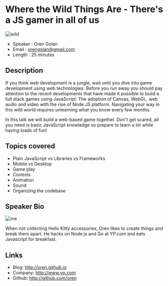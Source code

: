 # Where the Wild Things Are  - There's a JS gamer in all of us

![wild](http://i.imgur.com/XYJWad5.jpg)

* Speaker   : Oren Golan
* Email     : orengolan@gmail.com
* Length    : 25 minutes

Description
-----------

If you think web development is a jungle, wait until you dive into game development using web technologies.
Before you run away you should pay attention to the recent developments that have made it possible to build a full stack games using JavaScript: The adoption of Canvas, WebGL, web audio and video with the rise of Node.JS platform.
Navigating your way in this wild world requires unlearning what you know every few months.

In this talk we will build a web-based game together. Don't get scared, all you need is basic JavaScript knowledge so prepare to learn a lot while having loads of fun!

## Topics covered

* Plain JavaScript vs Libraries vs Frameworks
* Mobile vs Desktop
* Game play
* Controls
* Animation
* Sound
* Organizing the codebase

Speaker Bio
-----------

![me](http://oren.github.io/oren_golan.png)

When not collecting Hello Kitty accessories, Oren likes to create things and break them apart. He hacks on Node.js and Go at YP.com and eats Javascript for breakfast.

Links
-----

* Blog: http://oren.github.io
* Company: http://www.yp.com
* Github: http://github.com/oren
